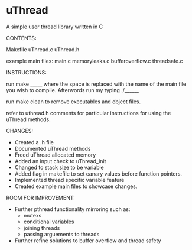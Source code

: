 # uThread
A simple user thread library written in C

CONTENTS:
  
  Makefile
  uThread.c
  uThread.h
  
  example main files:
    main.c
    memoryleaks.c
    bufferoverflow.c
    threadsafe.c
  
INSTRUCTIONS:

run make _____ where the space is replaced with the name of the main file you wish to compile.
Afterwords run my typing ./______

run make clean to remove executables and object files.

refer to uthread.h comments for particular instructions for using the uThread methods.

CHANGES:
- Created a .h file
- Documented uThread methods
- Freed uThread allocated memory
- Added an input check to uThread_init
- Changed to stack size to be variable
- Added flag in makefile to set canary values before function pointers. 
- Implemented thread specific variable feature
- Created example main files to showcase changes.

ROOM FOR IMPROVEMENT:
- Further pthread functionality mirroring such as:
  - mutexs
  - conditional variables
  - joining threads
  - passing arguements to threads
- Further refine solutions to buffer overflow and thread safety
